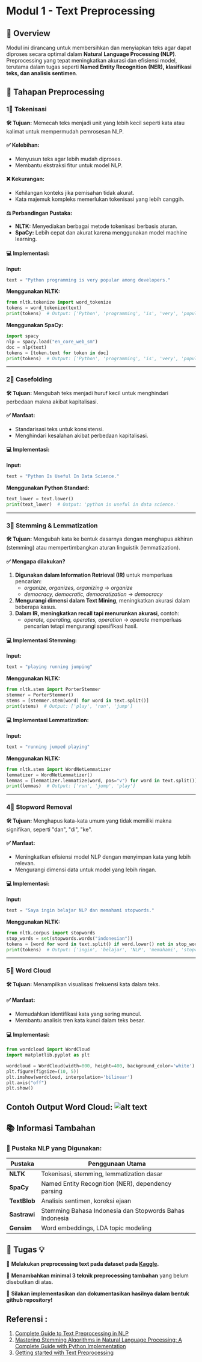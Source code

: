 # Modul 1 - Text Preprocessing

## 📌 Overview

Modul ini dirancang untuk membersihkan dan menyiapkan teks agar dapat diproses secara optimal dalam **Natural Language Processing (NLP)**. Preprocessing yang tepat meningkatkan akurasi dan efisiensi model, terutama dalam tugas seperti **Named Entity Recognition (NER), klasifikasi teks, dan analisis sentimen**.

## 🔄 Tahapan Preprocessing

### 1⃣ Tokenisasi

**🛠 Tujuan:** Memecah teks menjadi unit yang lebih kecil seperti kata atau kalimat untuk mempermudah pemrosesan NLP.

#### ✅ Kelebihan:
- Menyusun teks agar lebih mudah diproses.
- Membantu ekstraksi fitur untuk model NLP.

#### ❌ Kekurangan:
- Kehilangan konteks jika pemisahan tidak akurat.
- Kata majemuk kompleks memerlukan tokenisasi yang lebih canggih.

#### ⚖️ Perbandingan Pustaka:
- **NLTK:** Menyediakan berbagai metode tokenisasi berbasis aturan.
- **SpaCy:** Lebih cepat dan akurat karena menggunakan model machine learning.

#### 💻 Implementasi:

**Input:**

```python
text = "Python programming is very popular among developers."
```

**Menggunakan NLTK:**

```python
from nltk.tokenize import word_tokenize
tokens = word_tokenize(text)
print(tokens)  # Output: ['Python', 'programming', 'is', 'very', 'popular', 'among', 'developers', '.']
```

**Menggunakan SpaCy:**

```python
import spacy
nlp = spacy.load("en_core_web_sm")
doc = nlp(text)
tokens = [token.text for token in doc]
print(tokens)  # Output: ['Python', 'programming', 'is', 'very', 'popular', 'among', 'developers', '.']
```

---

### 2⃣ Casefolding

**🛠 Tujuan:** Mengubah teks menjadi huruf kecil untuk menghindari perbedaan makna akibat kapitalisasi.

#### ✅ Manfaat:
- Standarisasi teks untuk konsistensi.
- Menghindari kesalahan akibat perbedaan kapitalisasi.

#### 💻 Implementasi:

**Input:**

```python
text = "Python Is Useful In Data Science."
```

**Menggunakan Python Standard:**

```python
text_lower = text.lower()
print(text_lower)  # Output: 'python is useful in data science.'
```

---

### 3⃣ Stemming & Lemmatization

**🛠 Tujuan:** Mengubah kata ke bentuk dasarnya dengan menghapus akhiran (stemming) atau mempertimbangkan aturan linguistik (lemmatization).

#### ✅ Mengapa dilakukan?
1. **Digunakan dalam Information Retrieval (IR)** untuk memperluas pencarian:
   - *organize, organizes, organizing* → *organize*
   - *democracy, democratic, democratization* → *democracy*
2. **Mengurangi dimensi dalam Text Mining**, meningkatkan akurasi dalam beberapa kasus.
3. **Dalam IR, meningkatkan recall tapi menurunkan akurasi**, contoh:
   - *operate, operating, operates, operation* → *operate* memperluas pencarian tetapi mengurangi spesifikasi hasil.

#### 💻 Implementasi Stemming:

**Input:**

```python
text = "playing running jumping"
```

**Menggunakan NLTK:**

```python
from nltk.stem import PorterStemmer
stemmer = PorterStemmer()
stems = [stemmer.stem(word) for word in text.split()]
print(stems)  # Output: ['play', 'run', 'jump']
```

#### 💻 Implementasi Lemmatization:

**Input:**

```python
text = "running jumped playing"
```

**Menggunakan NLTK:**

```python
from nltk.stem import WordNetLemmatizer
lemmatizer = WordNetLemmatizer()
lemmas = [lemmatizer.lemmatize(word, pos="v") for word in text.split()]
print(lemmas)  # Output: ['run', 'jump', 'play']
```

---

### 4⃣ Stopword Removal

**🛠 Tujuan:** Menghapus kata-kata umum yang tidak memiliki makna signifikan, seperti "dan", "di", "ke".

#### ✅ Manfaat:
- Meningkatkan efisiensi model NLP dengan menyimpan kata yang lebih relevan.
- Mengurangi dimensi data untuk model yang lebih ringan.

#### 💻 Implementasi:

**Input:**

```python
text = "Saya ingin belajar NLP dan memahami stopwords."
```

**Menggunakan NLTK:**

```python
from nltk.corpus import stopwords
stop_words = set(stopwords.words("indonesian"))
tokens = [word for word in text.split() if word.lower() not in stop_words]
print(tokens)  # Output: ['ingin', 'belajar', 'NLP', 'memahami', 'stopwords.']
```

---

### 5⃣ Word Cloud

**🛠 Tujuan:** Menampilkan visualisasi frekuensi kata dalam teks.

#### ✅ Manfaat:
- Memudahkan identifikasi kata yang sering muncul.
- Membantu analisis tren kata kunci dalam teks besar.

#### 💻 Implementasi:

```python
from wordcloud import WordCloud
import matplotlib.pyplot as plt

wordcloud = WordCloud(width=800, height=400, background_color='white').generate(text)
plt.figure(figsize=(10, 5))
plt.imshow(wordcloud, interpolation='bilinear')
plt.axis("off")
plt.show()
```

**Contoh Output Word Cloud:**
![alt text](/assets/image.png)
---

## 📚 Informasi Tambahan

### 🔹 Pustaka NLP yang Digunakan:

| Pustaka | Penggunaan Utama |
|----------|-----------------|
| **NLTK**  | Tokenisasi, stemming, lemmatization dasar |
| **SpaCy** |  Named Entity Recognition (NER), dependency parsing |
| **TextBlob** | Analisis sentimen, koreksi ejaan |
| **Sastrawi** | Stemming Bahasa Indonesia dan Stopwords Bahas Indonesia|
| **Gensim**  | Word embeddings, LDA topic modeling |


## 📝 Tugas 💡

🔹 **Melakukan preprocessing text pada dataset pada [Kaggle](https://www.kaggle.com/).**

🔹 **Menambahkan minimal 3 teknik preprocessing tambahan** yang belum disebutkan di atas.

🚀 **Silakan implementasikan dan dokumentasikan hasilnya dalam bentuk github repository!**


## Referensi : 
1. [Complete Guide to Text Preprocessing in NLP](https://medium.com/@devangchavan0204/complete-guide-to-text-preprocessing-in-nlp-b4092c104d3e)
2. [Mastering Stemming Algorithms in Natural Language Processing: A Complete Guide with Python Implementation](https://medium.com/@omrylmzz35/mastering-stemming-algorithms-in-natural-language-processing-a-complete-guide-with-python-e7fd12089a69)
3. [Getting started with Text Preprocessing](https://www.kaggle.com/code/sudalairajkumar/getting-started-with-text-preprocessing)



